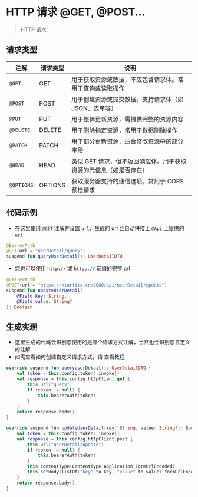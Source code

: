 # HTTP 请求 @GET, @POST...

> HTTP 请求

## 请求类型

| 注解         | 请求类型    | 说明                                  |
|------------|---------|-------------------------------------|
| `@GET`     | GET     | 用于获取资源或数据，不应包含请求体。常用于查询或读取操作        |
| `@POST`    | POST    | 用于创建资源或提交数据。支持请求体（如 JSON、表单等）       |
| `@PUT`     | PUT     | 用于整体更新资源，需提供完整的资源内容                 |
| `@DELETE`  | DELETE  | 用于删除指定资源，常用于数据删除操作                  |
| `@PATCH`   | PATCH   | 用于部分更新资源，适合修改资源中的部分字段               |
| `@HEAD`    | HEAD    | 类似 GET 请求，但不返回响应体。用于获取资源的元信息（如是否存在） |
| `@OPTIONS` | OPTIONS | 获取服务器支持的通信选项。常用于 CORS 预检请求          |

## 代码示例

- 在这里使用 `@GET` 注解并设置 `url`，生成的 url 会自动拼接上 `@Api` 上提供的 `url`

```kotlin
@BearerAuth
@GET(url = "userDetail/query")
suspend fun queryUserDetail(): UserDetailDTO
```

- 您也可以使用 `http://` 或 `https://` 前缀的完整 url

```kotlin
@BearerAuth
@POST(url = "https://ktorfitx.cn:8080/api/userDetail/update")
suspend fun updateUserDetail(
	@Field key: String,
	@Field value: String?
): Boolean
```

## 生成实现

- 这里生成的代码会识别您使用的是哪个请求方式注解，当然也会识别您自定义的注解
- 如需查看如何创建自定义请求方式，请 [](kmp-http-method.md) 查看教程

```kotlin
override suspend fun queryUserDetail(): UserDetailDTO {
	val token = this.config.token?.invoke()
	val response = this.config.httpClient.get {
		this.url("query")
		if (token != null) {
			this.bearerAuth(token)
		}
	}
	return response.body()
}
```

```kotlin
override suspend fun updateUserDetail(key: String, value: String?): Boolean {
	val token = this.config.token?.invoke()
	val response = this.config.httpClient.post {
		this.url("userDetail/update")
		if (token != null) {
			this.bearerAuth(token)
		}
		this.contentType(ContentType.Application.FormUrlEncoded)
		this.setBody(listOf("key" to key, "value" to value).formUrlEncode())
	}
	return response.body()
}
```